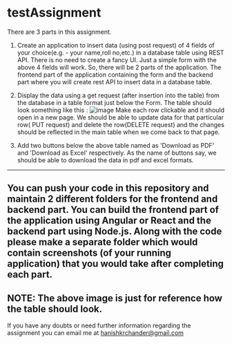 # testAssignment

There are 3 parts in this assignment.

1. Create an application to insert data (using post request) of 4 fields of your choice(e.g. - your name,roll no,etc.) in a database table using REST API.
There is no need to create a fancy UI. Just a simple form with the above 4 fields will work. So, there will be 2 parts of the application. The frontend part of the application containing the form and the backend part where you will create rest API to insert data in a database table.

2. Display the data using a get request (after insertion into the table) from the database in a table format just below the Form.
The table should look something like this :
![image](https://user-images.githubusercontent.com/41207686/214456455-d8f296cc-7a57-4077-b77d-8295e845a264.png)
Make each row clickable and it should open in a new page. We should be able to update data for that particular row( PUT request) and delete the row(DELETE request) and the changes should be reflected in the main table when we come back to that page.

3. Add two buttons below the above table named as 'Download as PDF' and 'Download as Excel' respectively. As the name of buttons say, we should be able to download the data in pdf and excel formats.

-----------------------------------------------------------------

You can push your code in this repository and maintain 2 different folders for the frontend and backend part. You can build the frontend part of the application using Angular or React and the backend part using Node.js. Along with the code please make a separate folder which would contain screenshots (of your running application) that you would take after completing each part.
----------------------------------------------------------------

NOTE: The above image is just for reference how the table should look.
----------------------------------------------------------------

If you have any doubts or need further information regarding the assignment you can email me at hanishkrchander@gmail.com
